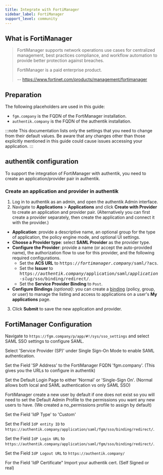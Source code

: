 ```yaml
---
title: Integrate with FortiManager
sidebar_label: FortiManager
support_level: community
---
```


## What is FortiManager

> FortiManager supports network operations use cases for centralized management, best practices compliance, and workflow automation to provide better protection against breaches.
>
> FortiManager is a paid enterprise product.
>
> -- https://www.fortinet.com/products/management/fortimanager

## Preparation

The following placeholders are used in this guide:

- `fgm.company` is the FQDN of the FortiManager installation.
- `authentik.company` is the FQDN of the authentik installation.

:::note
This documentation lists only the settings that you need to change from their default values. Be aware that any changes other than those explicitly mentioned in this guide could cause issues accessing your application.
:::

## authentik configuration

To support the integration of FortiManager with authentik, you need to create an application/provider pair in authentik.

### Create an application and provider in authentik

1. Log in to authentik as an admin, and open the authentik Admin interface.
2. Navigate to **Applications** > **Applications** and click **Create with Provider** to create an application and provider pair. (Alternatively you can first create a provider separately, then create the application and connect it with the provider.)

- **Application**: provide a descriptive name, an optional group for the type of application, the policy engine mode, and optional UI settings.
- **Choose a Provider type**: select **SAML Provider** as the provider type.
- **Configure the Provider**: provide a name (or accept the auto-provided name), the authorization flow to use for this provider, and the following required configurations.
    - Set the **ACS URL** to <kbd>https://<em>fortimanager.company</em>/saml/?acs</kbd>.
    - Set the **Issuer** to <kbd>https://<em>authentik.company</em>/application/saml/<em>application-slug</em>/sso/binding/redirect/</kbd>.
    - Set the **Service Provider Binding** to `Post`.
- **Configure Bindings** _(optional)_: you can create a [binding](/docs/add-secure-apps/flows-stages/bindings/) (policy, group, or user) to manage the listing and access to applications on a user's **My applications** page.

3. Click **Submit** to save the new application and provider.

## FortiManager Configuration

Navigate to `https://fgm.company/p/app/#!/sys/sso_settings` and select SAML SSO settings to configure SAML.

Select 'Service Provider (SP)' under Single Sign-On Mode to enable SAML authentication.

Set the Field 'SP Address' to the FortiManager FQDN 'fgm.company'. (This gives you the URLs to configure in authentik)

Set the Default Login Page to either 'Normal' or 'Single-Sign On'. (Normal allows both local and SAML authentication vs only SAML SSO)

FortiManager create a new user by default if one does not exist so you will need to set the Default Admin Profile to the permissions you want any new users to have. (We created a no_permissions profile to assign by default)

Set the Field 'IdP Type' to 'Custom'

Set the Field `IdP entity ID` to `https://authentik.company/application/saml/fgm/sso/binding/redirect/`.

Set the Field `IdP Login URL` to `https://authentik.company/application/saml/fgm/sso/binding/redirect/`.

Set the Field `IdP Logout URL` to `https://authentik.company/`

For the Field 'IdP Certificate" Import your authentik cert. (Self Signed or real)
